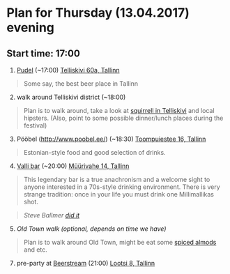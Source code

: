 # Plan for Thursday (13.04.2017) evening
## Start time: 17:00
1. [Pudel](https://www.pudel.ee/) (~17:00) [Telliskivi 60a, Tallinn](https://goo.gl/maps/5pADca6STn92)
> Some say, the best beer place in Tallinn 
2. walk around Telliskivi district (~18:00)
> Plan is to walk around, take a look at [squirrell in Telliskivi](https://s-media-cache-ak0.pinimg.com/564x/8d/a3/ef/8da3efe2ad4ac1c635378784a57fcee7.jpg) and local hipsters. (Also, point to some possible dinner/lunch places during the festival)
3. Pööbel (http://www.poobel.ee/) (~18:30) [Toompuiestee 16, Tallinn](https://goo.gl/maps/8yJhnyUdmbF2)
> Estonian-style food and good selection of drinks.
4. [Valli bar](https://www.visitestonia.com/en/bar-valli) (~20:00) [Müürivahe 14, Tallinn](https://goo.gl/maps/uFPAKQh5emt)
> This legendary bar is a true anachronism and a welcome sight to anyone interested in a 70s-style drinking environment.
> There is very strange tradition: once in your life you must drink one Millimallikas shot. 

> _Steve Ballmer [did it](https://www.microsoft.com/global/en-us/news/publishingimages/Steve_Ballmer_Drops_by_Estonia_to_Visit_Skype_Employees_Page.jpg)_
5. _Old Town walk (optional, depends on time we have)_
> Plan is to walk around Old Town, might be eat some [spiced almods](http://www.spottedbylocals.com/tallinn/olde-hansa-spiced-almonds) and etc.
7. pre-party at [Beerstream](http://beerstream.ee/en/) (21:00) [Lootsi 8, Tallinn](https://goo.gl/maps/tvHHUcteNw52)
